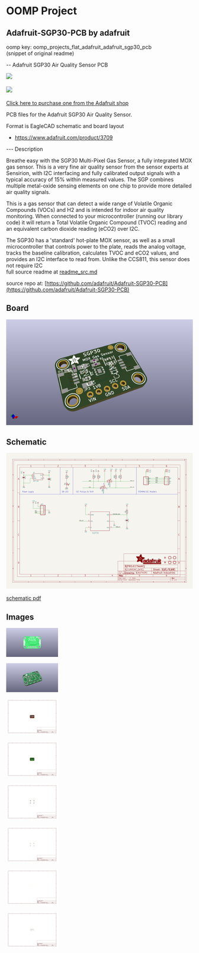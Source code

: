 # OOMP Project  
## Adafruit-SGP30-PCB  by adafruit  
  
oomp key: oomp_projects_flat_adafruit_adafruit_sgp30_pcb  
(snippet of original readme)  
  
-- Adafruit SGP30 Air Quality Sensor PCB  
  
<a href="http://www.adafruit.com/products/3709"><img src="assets/3709_STEMMA.jpg?raw=true" width="500px"><br/>  
<a href="http://www.adafruit.com/products/3709"><img src="assets/3709.jpg?raw=true" width="500px"><br/>  
Click here to purchase one from the Adafruit shop</a>  
  
PCB files for the Adafruit SGP30 Air Quality Sensor.   
  
Format is EagleCAD schematic and board layout  
* https://www.adafruit.com/product/3709  
  
--- Description  
  
Breathe easy with the SGP30 Multi-Pixel Gas Sensor, a fully integrated MOX gas sensor. This is a very fine air quality sensor from the sensor experts at Sensirion, with I2C interfacing and fully calibrated output signals with a typical accuracy of 15% within measured values. The SGP combines multiple metal-oxide sensing elements on one chip to provide more detailed air quality signals.  
  
This is a gas sensor that can detect a wide range of Volatile Organic Compounds (VOCs) and H2 and is intended for indoor air quality monitoring. When connected to your microcontroller (running our library code) it will return a Total Volatile Organic Compound (TVOC) reading and an equivalent carbon dioxide reading (eCO2) over I2C.  
  
The SGP30 has a 'standard' hot-plate MOX sensor, as well as a small microcontroller that controls power to the plate, reads the analog voltage, tracks the baseline calibration, calculates TVOC and eCO2 values, and provides an I2C interface to read from. Unlike the CCS811, this sensor does not require I2C  
  full source readme at [readme_src.md](readme_src.md)  
  
source repo at: [https://github.com/adafruit/Adafruit-SGP30-PCB](https://github.com/adafruit/Adafruit-SGP30-PCB)  
## Board  
  
[![working_3d.png](working_3d_600.png)](working_3d.png)  
## Schematic  
  
[![working_schematic.png](working_schematic_600.png)](working_schematic.png)  
  
[schematic pdf](working_schematic.pdf)  
## Images  
  
[![working_3D_bottom.png](working_3D_bottom_140.png)](working_3D_bottom.png)  
  
[![working_3D_top.png](working_3D_top_140.png)](working_3D_top.png)  
  
[![working_assembly_page_01.png](working_assembly_page_01_140.png)](working_assembly_page_01.png)  
  
[![working_assembly_page_02.png](working_assembly_page_02_140.png)](working_assembly_page_02.png)  
  
[![working_assembly_page_03.png](working_assembly_page_03_140.png)](working_assembly_page_03.png)  
  
[![working_assembly_page_04.png](working_assembly_page_04_140.png)](working_assembly_page_04.png)  
  
[![working_assembly_page_05.png](working_assembly_page_05_140.png)](working_assembly_page_05.png)  
  
[![working_assembly_page_06.png](working_assembly_page_06_140.png)](working_assembly_page_06.png)  
